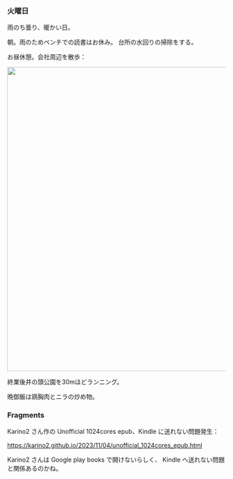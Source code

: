 ### 火曜日

雨のち曇り、暖かい日。

朝。雨のためベンチでの読書はお休み。
台所の水回りの掃除をする。

お昼休憩。会社周辺を散歩：

<img src="https://i.imgur.com/RYgf9oB.jpg" width="700">

終業後井の頭公園を30mほどランニング。

晩御飯は鶏胸肉とニラの炒め物。

### Fragments

Karino2 さん作の Unofficial 1024cores epub、Kindle に送れない問題発生：

https://karino2.github.io/2023/11/04/unofficial_1024cores_epub.html

Karino2 さんは Google play books で開けないらしく、
Kindle へ送れない問題と関係あるのかね。